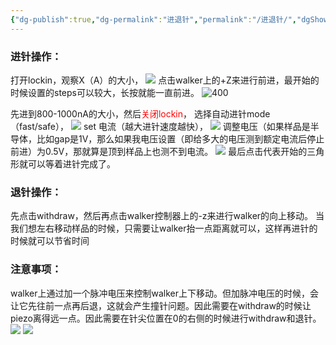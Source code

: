 ```yaml
---
{"dg-publish":true,"dg-permalink":"进退针","permalink":"/进退针/","dgShowLocalGraph":true}
---
```


### 进针操作：
打开lockin，观察X（A）的大小，
![](/img/user/lab/素材/20230803171249.png)
点击walker上的+Z来进行前进，最开始的时候设置的steps可以较大，长按就能一直前进。
![400](/img/user/lab/素材/20230803171312.png)


先进到800-1000nA的大小，然后<font color="#ff0000">关闭lockin</font>，
选择自动进针mode（fast/safe），
![](/img/user/lab/素材/20230803171042.png)
set 电流（越大进针速度越快），
![](/img/user/lab/素材/20230803171133.png)
调整电压（如果样品是半导体，比如gap是1V，那么如果我电压设置（即给多大的电压测到额定电流后停止前进）为0.5V，那就算是顶到样品上也测不到电流。
![](/img/user/lab/素材/20230803171151.png)
最后点击代表开始的三角形就可以等着进针完成了。

### 退针操作：
先点击withdraw，然后再点击walker控制器上的-z来进行walker的向上移动。
当我们想左右移动样品的时候，只需要让walker抬一点距离就可以，这样再进针的时候就可以节省时间

### 注意事项：
walker上通过加一个脉冲电压来控制walker上下移动。但加脉冲电压的时候，会让它先往前一点再后退，这就会产生撞针问题。因此需要在withdraw的时候让piezo离得远一点。因此需要在针尖位置在0的右侧的时候进行withdraw和退针。
![](/img/user/lab/素材/20230803171411.png)
![](/img/user/lab/素材/20230803172116.png)